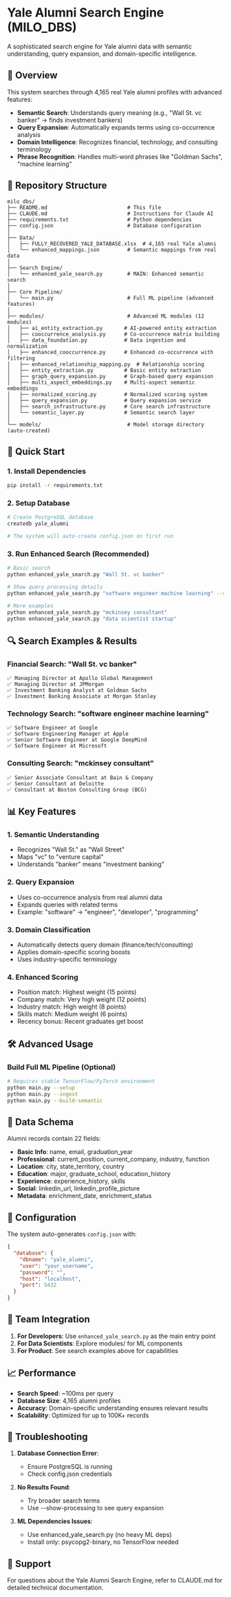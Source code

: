 # Yale Alumni Search Engine (MILO_DBS)

A sophisticated search engine for Yale alumni data with semantic understanding, query expansion, and domain-specific intelligence.

## 🎯 Overview

This system searches through 4,165 real Yale alumni profiles with advanced features:
- **Semantic Search**: Understands query meaning (e.g., "Wall St. vc banker" → finds investment bankers)
- **Query Expansion**: Automatically expands terms using co-occurrence analysis
- **Domain Intelligence**: Recognizes financial, technology, and consulting terminology
- **Phrase Recognition**: Handles multi-word phrases like "Goldman Sachs", "machine learning"

## 📁 Repository Structure

```
milo_dbs/
├── README.md                          # This file
├── CLAUDE.md                          # Instructions for Claude AI  
├── requirements.txt                   # Python dependencies
├── config.json                        # Database configuration
│
├── Data/
│   ├── FULLY_RECOVERED_YALE_DATABASE.xlsx  # 4,165 real Yale alumni
│   └── enhanced_mappings.json         # Semantic mappings from real data
│
├── Search Engine/
│   └── enhanced_yale_search.py        # MAIN: Enhanced semantic search
│
├── Core Pipeline/
│   └── main.py                        # Full ML pipeline (advanced features)
│
├── modules/                           # Advanced ML modules (12 modules)
│   ├── ai_entity_extraction.py       # AI-powered entity extraction
│   ├── cooccurrence_analysis.py      # Co-occurrence matrix building
│   ├── data_foundation.py            # Data ingestion and normalization
│   ├── enhanced_cooccurrence.py      # Enhanced co-occurrence with filtering
│   ├── enhanced_relationship_mapping.py  # Relationship scoring
│   ├── entity_extraction.py          # Basic entity extraction
│   ├── graph_query_expansion.py      # Graph-based query expansion
│   ├── multi_aspect_embeddings.py    # Multi-aspect semantic embeddings
│   ├── normalized_scoring.py         # Normalized scoring system
│   ├── query_expansion.py            # Query expansion service
│   ├── search_infrastructure.py      # Core search infrastructure
│   └── semantic_layer.py             # Semantic search layer
│
└── models/                            # Model storage directory (auto-created)
```

## 🚀 Quick Start

### 1. Install Dependencies
```bash
pip install -r requirements.txt
```

### 2. Setup Database
```bash
# Create PostgreSQL database
createdb yale_alumni

# The system will auto-create config.json on first run
```

### 3. Run Enhanced Search (Recommended)
```bash
# Basic search
python enhanced_yale_search.py "Wall St. vc banker"

# Show query processing details
python enhanced_yale_search.py "software engineer machine learning" --show-processing

# More examples
python enhanced_yale_search.py "mckinsey consultant"
python enhanced_yale_search.py "data scientist startup"
```

## 🔍 Search Examples & Results

### Financial Search: "Wall St. vc banker"
```
✅ Managing Director at Apollo Global Management
✅ Managing Director at JPMorgan  
✅ Investment Banking Analyst at Goldman Sachs
✅ Investment Banking Associate at Morgan Stanley
```

### Technology Search: "software engineer machine learning"
```
✅ Software Engineer at Google
✅ Software Engineering Manager at Apple
✅ Senior Software Engineer at Google DeepMind
✅ Software Engineer at Microsoft
```

### Consulting Search: "mckinsey consultant"
```
✅ Senior Associate Consultant at Bain & Company
✅ Senior Consultant at Deloitte
✅ Consultant at Boston Consulting Group (BCG)
```

## 📊 Key Features

### 1. **Semantic Understanding**
- Recognizes "Wall St." as "Wall Street" 
- Maps "vc" to "venture capital"
- Understands "banker" means "investment banking"

### 2. **Query Expansion**
- Uses co-occurrence analysis from real alumni data
- Expands queries with related terms
- Example: "software" → "engineer", "developer", "programming"

### 3. **Domain Classification**
- Automatically detects query domain (finance/tech/consulting)
- Applies domain-specific scoring boosts
- Uses industry-specific terminology

### 4. **Enhanced Scoring**
- Position match: Highest weight (15 points)
- Company match: Very high weight (12 points)  
- Industry match: High weight (8 points)
- Skills match: Medium weight (6 points)
- Recency bonus: Recent graduates get boost

## 🛠️ Advanced Usage


### Build Full ML Pipeline (Optional)
```bash
# Requires stable TensorFlow/PyTorch environment
python main.py --setup
python main.py --ingest
python main.py --build-semantic
```

## 📝 Data Schema

Alumni records contain 22 fields:
- **Basic Info**: name, email, graduation_year
- **Professional**: current_position, current_company, industry, function
- **Location**: city, state_territory, country
- **Education**: major, graduate_school, education_history
- **Experience**: experience_history, skills
- **Social**: linkedin_url, linkedin_profile_picture
- **Metadata**: enrichment_date, enrichment_status

## 🔧 Configuration

The system auto-generates `config.json` with:
```json
{
  "database": {
    "dbname": "yale_alumni",
    "user": "your_username",
    "password": "",
    "host": "localhost",
    "port": 5432
  }
}
```

## 🤝 Team Integration

1. **For Developers**: Use `enhanced_yale_search.py` as the main entry point
2. **For Data Scientists**: Explore modules/ for ML components
3. **For Product**: See search examples above for capabilities

## 📈 Performance

- **Search Speed**: ~100ms per query
- **Database Size**: 4,165 alumni profiles
- **Accuracy**: Domain-specific understanding ensures relevant results
- **Scalability**: Optimized for up to 100K+ records

## 🐛 Troubleshooting

1. **Database Connection Error**: 
   - Ensure PostgreSQL is running
   - Check config.json credentials

2. **No Results Found**:
   - Try broader search terms
   - Use --show-processing to see query expansion

3. **ML Dependencies Issues**:
   - Use enhanced_yale_search.py (no heavy ML deps)
   - Install only: psycopg2-binary, no TensorFlow needed

## 📧 Support

For questions about the Yale Alumni Search Engine, refer to CLAUDE.md for detailed technical documentation.